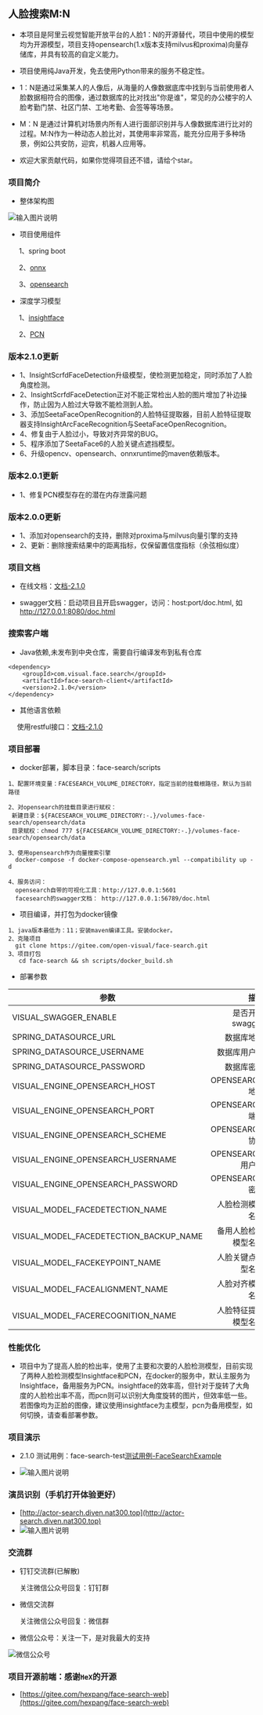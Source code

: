 ## 人脸搜索M:N

* 本项目是阿里云视觉智能开放平台的人脸1：N的开源替代，项目中使用的模型均为开源模型，项目支持opensearch(1.x版本支持milvus和proxima)向量存储库，并具有较高的自定义能力。

* 项目使用纯Java开发，免去使用Python带来的服务不稳定性。

* 1：N是通过采集某人的人像后，从海量的人像数据底库中找到与当前使用者人脸数据相符合的图像，通过数据库的比对找出"你是谁"，常见的办公楼宇的人脸考勤门禁、社区门禁、工地考勤、会签等等场景。

* M：N 是通过计算机对场景内所有人进行面部识别并与人像数据库进行比对的过程。M:N作为一种动态人脸比对，其使用率非常高，能充分应用于多种场景，例如公共安防，迎宾，机器人应用等。

* 欢迎大家贡献代码，如果你觉得项目还不错，请给个star。

### 项目简介

* 整体架构图

 ![输入图片说明](scripts/images/%E4%BA%BA%E8%84%B8%E6%90%9C%E7%B4%A2%E6%B5%81%E7%A8%8B%E5%9B%BE.jpg)

* 项目使用组件

&ensp; &ensp; 1、spring boot

&ensp; &ensp; 2、[onnx](https://github.com/onnx/onnx)

&ensp; &ensp; 3、[opensearch](https://opensearch.org/)

* 深度学习模型

&ensp; &ensp; 1、[insightface](https://github.com/deepinsight/insightface)

&ensp; &ensp; 2、[PCN](https://github.com/Rock-100/FaceKit/tree/master/PCN)

### 版本2.1.0更新

* 1、InsightScrfdFaceDetection升级模型，使检测更加稳定，同时添加了人脸角度检测。
* 2、InsightScrfdFaceDetection正对不能正常检出人脸的图片增加了补边操作，防止因为人脸过大导致不能检测到人脸。
* 3、添加SeetaFaceOpenRecognition的人脸特征提取器，目前人脸特征提取器支持InsightArcFaceRecognition与SeetaFaceOpenRecognition。
* 4、修复由于人脸过小，导致对齐异常的BUG。
* 5、程序添加了SeetaFace6的人脸关键点遮挡模型。
* 6、升级opencv、opensearch、onnxruntime的maven依赖版本。

### 版本2.0.1更新

* 1、修复PCN模型存在的潜在内存泄露问题

### 版本2.0.0更新

* 1、添加对opensearch的支持，删除对proxima与milvus向量引擎的支持
* 2、更新：删除搜索结果中的距离指标，仅保留置信度指标（余弦相似度）

### 项目文档

* 在线文档：[文档-2.1.0](scripts/docs/2.1.0.md)

* swagger文档：启动项目且开启swagger，访问：host:port/doc.html, 如 http://127.0.0.1:8080/doc.html

### 搜索客户端

* Java依赖,未发布到中央仓库，需要自行编译发布到私有仓库
```
<dependency>
    <groupId>com.visual.face.search</groupId>
    <artifactId>face-search-client</artifactId>
    <version>2.1.0</version>
</dependency>
```
* 其他语言依赖

&ensp; &ensp;使用restful接口：[文档-2.1.0](scripts/docs/2.1.0.md)


### 项目部署

* docker部署，脚本目录：face-search/scripts
```
1、配置环境变量：FACESEARCH_VOLUME_DIRECTORY，指定当前的挂载根路径，默认为当前路径

2、对opensearch的挂载目录进行赋权：
 新建目录：${FACESEARCH_VOLUME_DIRECTORY:-.}/volumes-face-search/opensearch/data
 目录赋权：chmod 777 ${FACESEARCH_VOLUME_DIRECTORY:-.}/volumes-face-search/opensearch/data

3、使用opensearch作为向量搜索引擎
  docker-compose -f docker-compose-opensearch.yml --compatibility up -d

4、服务访问：
  opensearch自带的可视化工具：http://127.0.0.1:5601
  facesearch的swagger文档： http://127.0.0.1:56789/doc.html
```

* 项目编译，并打包为docker镜像
```
1、java版本最低为：11；安装maven编译工具。安装docker。
2、克隆项目
  git clone https://gitee.com/open-visual/face-search.git
3、项目打包
   cd face-search && sh scripts/docker_build.sh
```

* 部署参数

| 参数        | 描述   |  默认值  | 可选值                                               |
| --------   | -----:  | :----:  |---------------------------------------------------|
| VISUAL_SWAGGER_ENABLE                      | 是否开启swagger   	|   true      |                                                   |
| SPRING_DATASOURCE_URL                      | 数据库地址   		    |             |                                                   |
| SPRING_DATASOURCE_USERNAME                 | 数据库用户名    		|   root      |                                                   |
| SPRING_DATASOURCE_PASSWORD                 | 数据库密码    		|   root      |                                                   |
| VISUAL_ENGINE_OPENSEARCH_HOST              | OPENSEARCH地址   		|             |                                                   |
| VISUAL_ENGINE_OPENSEARCH_PORT              | OPENSEARCH端口    	|  9200       |                                                   |
| VISUAL_ENGINE_OPENSEARCH_SCHEME            | OPENSEARCH协议    	|  https      |                                                   |
| VISUAL_ENGINE_OPENSEARCH_USERNAME          | OPENSEARCH用户名 		|  admin      |                                                   |
| VISUAL_ENGINE_OPENSEARCH_PASSWORD          | OPENSEARCH密码   		|  admin    |                                                   |
| VISUAL_MODEL_FACEDETECTION_NAME            | 人脸检测模型名称    	|  InsightScrfdFaceDetection    | PcnNetworkFaceDetection，InsightScrfdFaceDetection |
| VISUAL_MODEL_FACEDETECTION_BACKUP_NAME     | 备用人脸检测模型名称    | PcnNetworkFaceDetection  | PcnNetworkFaceDetection，InsightScrfdFaceDetection |
| VISUAL_MODEL_FACEKEYPOINT_NAME             | 人脸关键点模型名称      | InsightCoordFaceKeyPoint  | InsightCoordFaceKeyPoint                          |
| VISUAL_MODEL_FACEALIGNMENT_NAME            | 人脸对齐模型名称        | Simple106pFaceAlignment  | Simple106pFaceAlignment，Simple005pFaceAlignment   |
| VISUAL_MODEL_FACERECOGNITION_NAME          | 人脸特征提取模型名称    | InsightArcFaceRecognition  | InsightArcFaceRecognition，SeetaFaceOpenRecognition                        |

### 性能优化

* 项目中为了提高人脸的检出率，使用了主要和次要的人脸检测模型，目前实现了两种人脸检测模型Insightface和PCN，在docker的服务中，默认主服务为Insightface，备用服务为PCN。insightface的效率高，但针对于旋转了大角度的人脸检出率不高，而pcn则可以识别大角度旋转的图片，但效率低一些。若图像均为正脸的图像，建议使用insightface为主模型，pcn为备用模型，如何切换，请查看部署参数。

### 项目演示

* 2.1.0 测试用例：face-search-test[测试用例-FaceSearchExample](https://gitee.com/open-visual/face-search/blob/master/face-search-test/src/main/java/com/visual/face/search/valid/exps/FaceSearchExample.java)

* ![输入图片说明](scripts/images/validate-2.0.0.jpg)

### 演员识别（手机打开体验更好）
* [http://actor-search.diven.nat300.top](http://actor-search.diven.nat300.top)
* ![输入图片说明](scripts/images/actor-search.jpg)


### 交流群

* 钉钉交流群(已解散)

    关注微信公众号回复：钉钉群

* 微信交流群

    关注微信公众号回复：微信群

* 微信公众号：关注一下，是对我最大的支持

![微信公众号](scripts/images/%E5%85%AC%E4%BC%97%E5%8F%B7-%E5%BE%AE%E4%BF%A1.jpg)


### 项目开源前端：感谢`HeX`的开源
* [https://gitee.com/hexpang/face-search-web](https://gitee.com/hexpang/face-search-web)